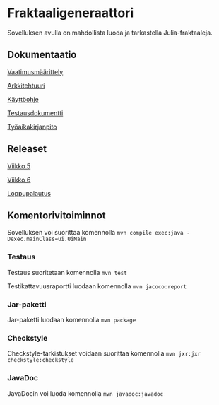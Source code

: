 # Fraktaaligeneraattori
Sovelluksen avulla on mahdollista luoda ja tarkastella Julia-fraktaaleja.


## Dokumentaatio

[Vaatimusmäärittely](https://github.com/tuomoart/ot-harjoitustyo/blob/master/dokumentointi/maarittelydokumentti.md)

[Arkkitehtuuri](https://github.com/tuomoart/ot-harjoitustyo/blob/master/dokumentointi/arkkitehtuuri.md)

[Käyttöohje](https://github.com/tuomoart/ot-harjoitustyo/blob/master/dokumentointi/kayttoohje.md)

[Testausdokumentti](https://github.com/tuomoart/ot-harjoitustyo/blob/master/dokumentointi/testausdokumentti.md)

[Työaikakirjanpito](https://github.com/tuomoart/ot-harjoitustyo/blob/master/dokumentointi/Tyoaikakirjanpito.md)


## Releaset

[Viikko 5](https://github.com/tuomoart/ot-harjoitustyo/releases/tag/viikko5)

[Viikko 6](https://github.com/tuomoart/ot-harjoitustyo/releases/tag/viikko6)

[Loppupalautus](https://github.com/tuomoart/ot-harjoitustyo/releases/tag/loppupalautus)


## Komentorivitoiminnot

Sovelluksen voi suorittaa komennolla
`mvn compile exec:java -Dexec.mainClass=ui.UiMain`


### Testaus

Testaus suoritetaan komennolla
`mvn test`

Testikattavuusraportti luodaan komennolla
`mvn jacoco:report`

### Jar-paketti

Jar-paketti luodaan komennolla
`mvn package`

### Checkstyle

Checkstyle-tarkistukset voidaan suorittaa komennolla
`mvn jxr:jxr checkstyle:checkstyle`

### JavaDoc

JavaDocin voi luoda komennolla
`mvn javadoc:javadoc`
